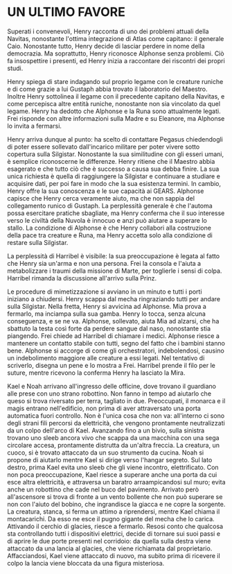 # UN ULTIMO FAVORE

Superati i convenevoli, Henry racconta di uno dei problemi attuali della Navitas, nonostante l'ottima integrazione di Atlas come capitano: il generale Caio. Nonostante tutto, Henry decide di lasciar perdere in nome della democrazia.
Ma soprattutto, Henry riconosce Alphonse senza problemi. Ciò fa insospettire i presenti, ed Henry inizia a raccontare dei riscontri dei propri studi.

Henry spiega di stare indagando sul proprio legame con le creature runiche e di come grazie a lui Gustaph abbia trovato il laboratorio del Maestro.
Inoltre Henry sottolinea il legame con il precedente capitano della Navitas, e come percepisca altre entità runiche, nonostante non sia vincolato da quel legame.
Henry ha dedotto che Alphonse e la Runa sono attualmente legati. Frei risponde con altre informazioni sulla Madre e su Eleanore, ma Alphonse lo invita a fermarsi.

Henry arriva dunque al punto: ha scelto di contattare Pegasus chiedendogli di poter essere sollevato dall'incarico militare per poter vivere sotto copertura sulla Silgistar. Nonostante la sua similitudine con gli esseri umani, è semplice riconoscerne le differenze. Henry ritiene che il Maestro abbia esagerato e che tutto ciò che è successo a causa sua debba finire. La sua unica richiesta è quella di raggiungere la Silgistar e continuare a studiare e acquisire dati, per poi fare in modo che la sua esistenza termini. In cambio, Henry offre la sua conoscenza e le sue capacità ai GEARS. Alphonse capisce che Henry cerca veramente aiuto, ma che non sappia del collegamento runico di Gustaph. La perplessità generale è che l'automa possa esercitare pratiche sbagliate, ma Henry conferma che il suo interesse verso le civiltà della Nuvola è innocuo e anzi può aiutare a superare lo stallo.
La condizione di Alphonse è che Henry collabori alla costruzione della pace tra creature e Runa, ma Henry accetta solo alla condizione di restare sulla Silgistar.

La perplessità di Harribel è visibile: la sua preoccupazione è legata al fatto che Henry sia un'arma e non una persona. Frei la consola e l'aiuta a metabolizzare i traumi della missione di Marte, per toglierle i sensi di colpa. Harribel rimanda la discussione all'arrivo sulla Prinz.

Le procedure di mimetizzazione si avviano in un minuto e tutti i porti iniziano a chiudersi. Henry scappa dal mecha ringraziando tutti per andare sulla Silgistar. Nella fretta, Henry si avvicina ad Alphonse. Mia prova a fermarlo, ma inciampa sulla sua gamba.
Henry lo tocca, senza alcuna conseguenza, e se ne va.
Alphonse, sollevato, aiuta Mia ad alzarsi, che ha sbattuto la testa così forte da perdere sangue dal naso, nonostante stia piangendo. Frei chiede ad Harribel di chiamare i medici.
Alphonse riesce a mantenere un contatto stabile con tutti, segno del fatto che i bambini stanno bene.
Alphonse si accorge di come gli orchestratori, indebolendosi, causino un indebolimento maggiore alle creature a essi legati. Nel tentativo di scriverlo, disegna un pene e lo mostra a Frei.
Harribel prende il filo per le suture, mentre ricevono la conferma Henry ha lasciato la Mira.

Kael e Noah arrivano all'ingresso delle officine, dove trovano il guardiano alle prese con uno strano robottino. Non fanno in tempo ad aiutarlo che queso si trova riversato per terra, tagliato in due.
Preoccupati, il monarca e il magis entrano nell'edificio, non prima di aver attraversato una porta automatica fuori controllo. Non è l'unica cosa che non va: all'interno ci sono degli strani fili percorsi da elettricità, che vengono prontamente neutralizzati da un colpo dell'arco di Kael. Avanzando fino a un bivio, sulla sinistra trovano uno sleeb ancora vivo che scappa da una macchina con una sega circolare accesa, prontamente distrutta da un'altra freccia. La creatura, un cuoco, si è trovato attaccato da un suo strumento da cucina. Noah si propone di aiutarlo mentre Kael si dirige verso l'hangar segreto.
Sul lato destro, prima Kael evita uno sleeb che gli viene incontro, elettrificato. Con non poca preoccupazione, Kael riesce a superare anche una porta da cui esce altra elettricità, e attraversa un baratro arraampicandosi sul muro; evita anche un robottino che cade nel buco del pavimento.
Arrivato però all'ascensore si trova di fronte a un vento bollente che non può superare se non con l'aiuto del bobino, che ingrandisce la giacca e ne copre la sorgente.
La creatura, stanca, si ferma un attimo a riprendersi, mentre Kael chiama il montacarichi. Da esso ne esce il pugno gigante del mecha che lo carica. Attivando il cerchio di glacies, riesce a fermarlo.
Resosi conto che qualcosa sta controllando tutti i dispositivi elettrici, decide di tornare sui suoi passi e di aprire le due porte presenti nel corridoio: da quella sulla destra viene attaccato da una lancia al glacies, che viene richiamata dal proprietario.
Affacciandosi, Kael viene attaccato di nuovo, ma subito prima di ricevere il colpo la lancia viene bloccata da una figura misteriosa.

